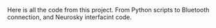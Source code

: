 Here is all the code from this project. From Python scripts to Bluetooth connection, and Neurosky interfacint code. 
